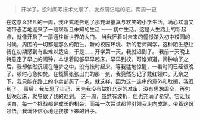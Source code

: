 > 开学了，没时间写技术文章了，发点周记啥的吧。两周一更

在这意义非凡的一周，我正式地告别了那充满童真与欢笑的小学生活，满心欢喜又略带忐忑地迎来了一段崭新且未知的生活 —— 初中生活。这是人生路上的新起点，就像开启了一扇通往新世界的大门。
当我怀着对未来的憧憬踏入初中校园的时候，周围的一切都是那么的陌生。新的校园环境、新的老师同学，这种陌生感让我在初期感到有些难以适应，于是……
开学第一天，我就迟到了。
我前一天晚上特意定了早上的闹钟，本想着能够早早起床，早早到校。可谁知道，闹钟响了之后，我却依然沉浸在睡梦之中，没有按时起来。等我猛地惊醒，一看时间已经很晚了，顿时心急如焚。在慌慌张张出门的那一刻，我竟然忘记了戴红领巾。无奈之下，我只能在路上的小卖部买了一条，就这样，因为这一连串的意外和耽搁，我迟到了。
事后，我反思了自己，因为我没有做好充足的准备，没有思想周全，再包括晚起床，就导致了我的迟到。
这一周，虽然有波折，但也充满了希望。它让我明白，每一个挑战都是成长的机会，而每一次尝试都将引领我走向成熟。带着这份领悟，我满怀信心地迎接接下来的日子。
<!-- ##{"timestamp":1725969600}## -->